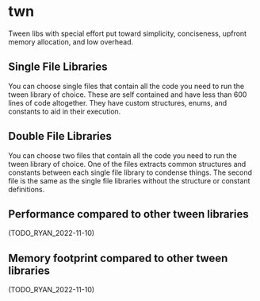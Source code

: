 # twn
Tween libs with special effort put toward simplicity, conciseness, upfront memory allocation, and low overhead.

## Single File Libraries
You can choose single files that contain all the code you need to run the tween library of choice. These are self contained and have less than 600 lines of code altogether. They have custom structures, enums, and constants to aid in their execution.

## Double File Libraries
You can choose two files that contain all the code you need to run the tween library of choice. One of the files extracts common structures and constants between each single file library to condense things. The second file is the same as the single file libraries without the structure or constant definitions.

## Performance compared to other tween libraries
(TODO_RYAN_2022-11-10)

## Memory footprint compared to other tween libraries
(TODO_RYAN_2022-11-10)
